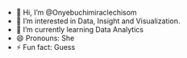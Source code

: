 - 👋 Hi, I’m @Onyebuchimiraclechisom
- 👀 I’m interested in Data, Insight and Visualization.
- 🌱 I’m currently learning Data Analytics 
- 😄 Pronouns: She
- ⚡ Fun fact: Guess

<!---
Onyebuchimiraclechisom/Onyebuchimiraclechisom is a ✨ special ✨ repository because its `README.md` (this file) appears on your GitHub profile.
You can click the Preview link to take a look at your changes.
--->
